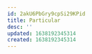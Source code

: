 ```yaml
---
id: 2akU6PbGry9cpSi29KPid
title: Particular
desc: ''
updated: 1638192345314
created: 1638192345314
---
```


